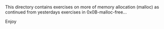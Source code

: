 This directory contains exercises on more of memory allocation (malloc) as continued from yesterdays exercises in 0x0B-malloc-free...

Enjoy
